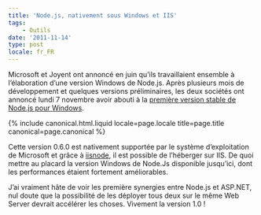 ```yaml
---
title: 'Node.js, nativement sous Windows et IIS'
tags:
    - Outils
date: '2011-11-14'
type: post
locale: fr_FR
---
```


Microsoft et Joyent ont annoncé en juin qu’ils travaillaient ensemble à l’élaboration d’une version Windows de Node.js. Après plusieurs mois de développement et quelques versions préliminaires, les deux sociétés ont annoncé lundi 7 novembre avoir abouti à la [première version stable de Node.js pour Windows](http://blogs.msdn.com/b/interoperability/archive/2011/11/07/first-stable-build-of-nodejs-on-windows-released.aspx).

<!-- more -->

{% include canonical.html.liquid
    locale=page.locale
    title=page.title
    canonical=page.canonical
%}

Cette version 0.6.0 est nativement supportée par le système d’exploitation de Microsoft et grâce à [iisnode](http://tomasz.janczuk.org/2011/08/hosting-nodejs-applications-in-iis-on.html), il est possible de l’héberger sur IIS. De quoi mettre au placard la version Windows de Node.Js disponible jusqu’ici, dont les performances étaient fortement améliorables.

J’ai vraiment hâte de voir les première synergies entre Node.js et ASP.NET, nul doute que la possibilité de les déployer tous deux sur le même Web Server devrait accélérer les choses. Vivement la version 1.0 !
